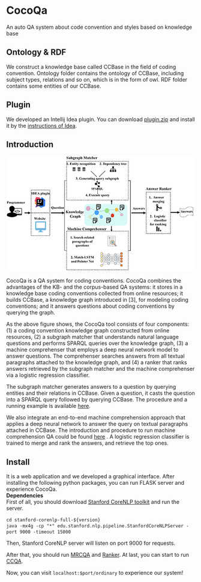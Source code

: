 # CocoQa
An auto QA system about code convention and styles based on knowledge base
## Ontology & RDF
We construct a knowledge base called CCBase in the field of coding convention. Ontology folder contains the ontology of CCBase, including subject types, relations and so on, which is in the form of owl. RDF folder contains some entities of our CCBase.
## Plugin
We developed an Intellij Idea plugin. You can download [plugin.zip](https://github.com/14dtj/CocoQa/blob/master/plugin/plugin.jar) and install it by the [instructions of Idea](https://www.jetbrains.com/help/idea/managing-plugins.html). 

## Introduction

![Design of CCQA](https://github.com/14dtj/CocoQa/blob/master/arc.png)


CocoQa is a QA system for coding conventions. CocoQa combines the advantages of the KB- and the corpus-based QA systems: it stores in a knowledge base coding conventions collected from online resources; it builds CCBase, a knowledge graph introduced in [3], for modeling coding conventions; and it answers questions about coding conventions by querying the graph.

As the above figure shows, the CocoQa tool consists of four components: (1) a coding convention knowledge graph constructed from online resources, (2) a subgraph matcher that understands natural language questions and performs SPARQL queries over the knowledge graph, (3) a machine comprehenser that employs a deep neural network model to answer questions. The comprehenser searches answers from all textual paragraphs attached to the knowledge graph, and (4) a ranker that ranks answers retrieved by the subgraph matcher and the machine comprehenser via a logistic regression classifier.


The subgraph matcher generates answers to a question by querying entities and their relations in CCBase. Given a question, it casts the question into a SPARQL query followed by querying CCBase. The procedure and a running example is available [here](https://github.com/14dtj/CocoQa/tree/master/qa-algorithm/CCQA).

We also integrate an end-to-end machine comprehension approach that applies a deep neural network to answer the query on textual paragraphs attached in CCBase. The introduction and procedure to run machine comprehension QA could be found [here](https://github.com/14dtj/CocoQa/blob/master/qa-algorithm/MRCQA/README.md) .
A logistic regression classifier is trained to merge and rank the answers, and retrieve the top ones.
## Install
It is a web application and we developed a graphical interface. After installing the following python packages, you can run FLASK server and experience CocoQa.  
**Dependencies**  
First of all, you should download [Stanford CoreNLP toolkit](https://stanfordnlp.github.io/CoreNLP/) and run the server.
```
cd stanford-corenlp-full-${version}
java -mx4g -cp "*" edu.stanford.nlp.pipeline.StanfordCoreNLPServer -port 9000 -timeout 15000
```
Then, Stanford CoreNLP server will listen on port 9000 for requests. 

After that, you should run [MRCQA](https://github.com/14dtj/CocoQa/tree/master/qa-algorithm/MRCQA) and [Ranker](https://github.com/14dtj/CocoQa/tree/master/qa-algorithm/Ranker). At last, you can start to run [CCQA](https://github.com/14dtj/CocoQa/tree/master/qa-algorithm/CCQA).

Now, you can visit ```localhost:$port/ordinary``` to experience our system!
